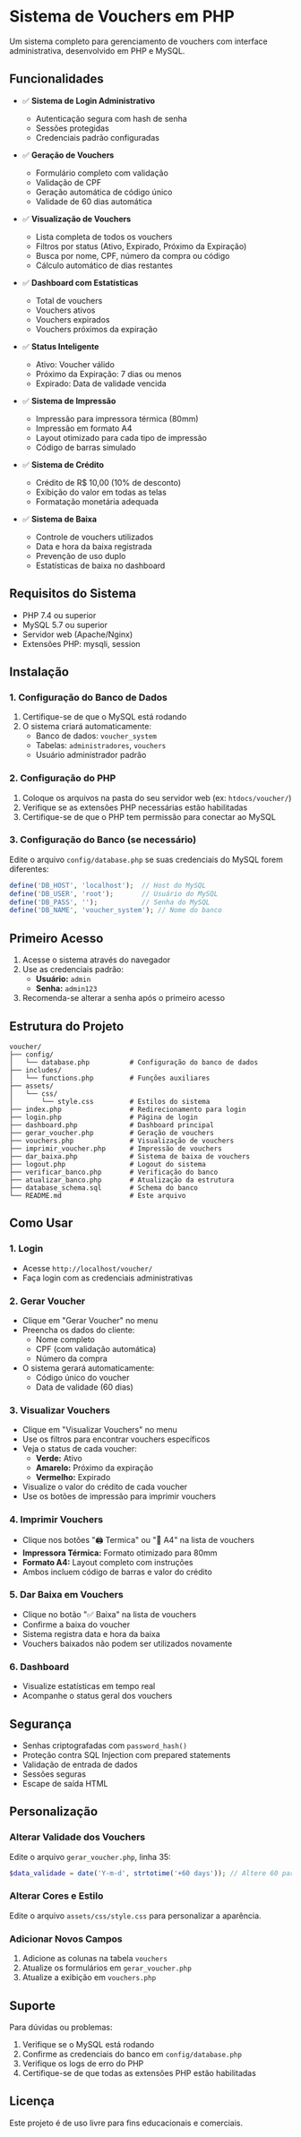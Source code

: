 # Sistema de Vouchers em PHP

Um sistema completo para gerenciamento de vouchers com interface administrativa, desenvolvido em PHP e MySQL.

## Funcionalidades

- ✅ **Sistema de Login Administrativo**
  - Autenticação segura com hash de senha
  - Sessões protegidas
  - Credenciais padrão configuradas

- ✅ **Geração de Vouchers**
  - Formulário completo com validação
  - Validação de CPF
  - Geração automática de código único
  - Validade de 60 dias automática

- ✅ **Visualização de Vouchers**
  - Lista completa de todos os vouchers
  - Filtros por status (Ativo, Expirado, Próximo da Expiração)
  - Busca por nome, CPF, número da compra ou código
  - Cálculo automático de dias restantes

- ✅ **Dashboard com Estatísticas**
  - Total de vouchers
  - Vouchers ativos
  - Vouchers expirados
  - Vouchers próximos da expiração

- ✅ **Status Inteligente**
  - Ativo: Voucher válido
  - Próximo da Expiração: 7 dias ou menos
  - Expirado: Data de validade vencida

- ✅ **Sistema de Impressão**
  - Impressão para impressora térmica (80mm)
  - Impressão em formato A4
  - Layout otimizado para cada tipo de impressão
  - Código de barras simulado

- ✅ **Sistema de Crédito**
  - Crédito de R$ 10,00 (10% de desconto)
  - Exibição do valor em todas as telas
  - Formatação monetária adequada

- ✅ **Sistema de Baixa**
  - Controle de vouchers utilizados
  - Data e hora da baixa registrada
  - Prevenção de uso duplo
  - Estatísticas de baixa no dashboard

## Requisitos do Sistema

- PHP 7.4 ou superior
- MySQL 5.7 ou superior
- Servidor web (Apache/Nginx)
- Extensões PHP: mysqli, session

## Instalação

### 1. Configuração do Banco de Dados

1. Certifique-se de que o MySQL está rodando
2. O sistema criará automaticamente:
   - Banco de dados: `voucher_system`
   - Tabelas: `administradores`, `vouchers`
   - Usuário administrador padrão

### 2. Configuração do PHP

1. Coloque os arquivos na pasta do seu servidor web (ex: `htdocs/voucher/`)
2. Verifique se as extensões PHP necessárias estão habilitadas
3. Certifique-se de que o PHP tem permissão para conectar ao MySQL

### 3. Configuração do Banco (se necessário)

Edite o arquivo `config/database.php` se suas credenciais do MySQL forem diferentes:

```php
define('DB_HOST', 'localhost');  // Host do MySQL
define('DB_USER', 'root');       // Usuário do MySQL
define('DB_PASS', '');           // Senha do MySQL
define('DB_NAME', 'voucher_system'); // Nome do banco
```

## Primeiro Acesso

1. Acesse o sistema através do navegador
2. Use as credenciais padrão:
   - **Usuário:** `admin`
   - **Senha:** `admin123`
3. Recomenda-se alterar a senha após o primeiro acesso

## Estrutura do Projeto

```
voucher/
├── config/
│   └── database.php          # Configuração do banco de dados
├── includes/
│   └── functions.php         # Funções auxiliares
├── assets/
│   └── css/
│       └── style.css         # Estilos do sistema
├── index.php                 # Redirecionamento para login
├── login.php                 # Página de login
├── dashboard.php             # Dashboard principal
├── gerar_voucher.php         # Geração de vouchers
├── vouchers.php              # Visualização de vouchers
├── imprimir_voucher.php      # Impressão de vouchers
├── dar_baixa.php             # Sistema de baixa de vouchers
├── logout.php                # Logout do sistema
├── verificar_banco.php       # Verificação do banco
├── atualizar_banco.php       # Atualização da estrutura
├── database_schema.sql       # Schema do banco
└── README.md                 # Este arquivo
```

## Como Usar

### 1. Login
- Acesse `http://localhost/voucher/`
- Faça login com as credenciais administrativas

### 2. Gerar Voucher
- Clique em "Gerar Voucher" no menu
- Preencha os dados do cliente:
  - Nome completo
  - CPF (com validação automática)
  - Número da compra
- O sistema gerará automaticamente:
  - Código único do voucher
  - Data de validade (60 dias)

### 3. Visualizar Vouchers
- Clique em "Visualizar Vouchers" no menu
- Use os filtros para encontrar vouchers específicos
- Veja o status de cada voucher:
  - **Verde:** Ativo
  - **Amarelo:** Próximo da expiração
  - **Vermelho:** Expirado
- Visualize o valor do crédito de cada voucher
- Use os botões de impressão para imprimir vouchers

### 4. Imprimir Vouchers
- Clique nos botões "🖨️ Termica" ou "📄 A4" na lista de vouchers
- **Impressora Térmica:** Formato otimizado para 80mm
- **Formato A4:** Layout completo com instruções
- Ambos incluem código de barras e valor do crédito

### 5. Dar Baixa em Vouchers
- Clique no botão "✅ Baixa" na lista de vouchers
- Confirme a baixa do voucher
- Sistema registra data e hora da baixa
- Vouchers baixados não podem ser utilizados novamente

### 6. Dashboard
- Visualize estatísticas em tempo real
- Acompanhe o status geral dos vouchers

## Segurança

- Senhas criptografadas com `password_hash()`
- Proteção contra SQL Injection com prepared statements
- Validação de entrada de dados
- Sessões seguras
- Escape de saída HTML

## Personalização

### Alterar Validade dos Vouchers
Edite o arquivo `gerar_voucher.php`, linha 35:
```php
$data_validade = date('Y-m-d', strtotime('+60 days')); // Altere 60 para o número de dias desejado
```

### Alterar Cores e Estilo
Edite o arquivo `assets/css/style.css` para personalizar a aparência.

### Adicionar Novos Campos
1. Adicione as colunas na tabela `vouchers`
2. Atualize os formulários em `gerar_voucher.php`
3. Atualize a exibição em `vouchers.php`

## Suporte

Para dúvidas ou problemas:
1. Verifique se o MySQL está rodando
2. Confirme as credenciais do banco em `config/database.php`
3. Verifique os logs de erro do PHP
4. Certifique-se de que todas as extensões PHP estão habilitadas

## Licença

Este projeto é de uso livre para fins educacionais e comerciais. 